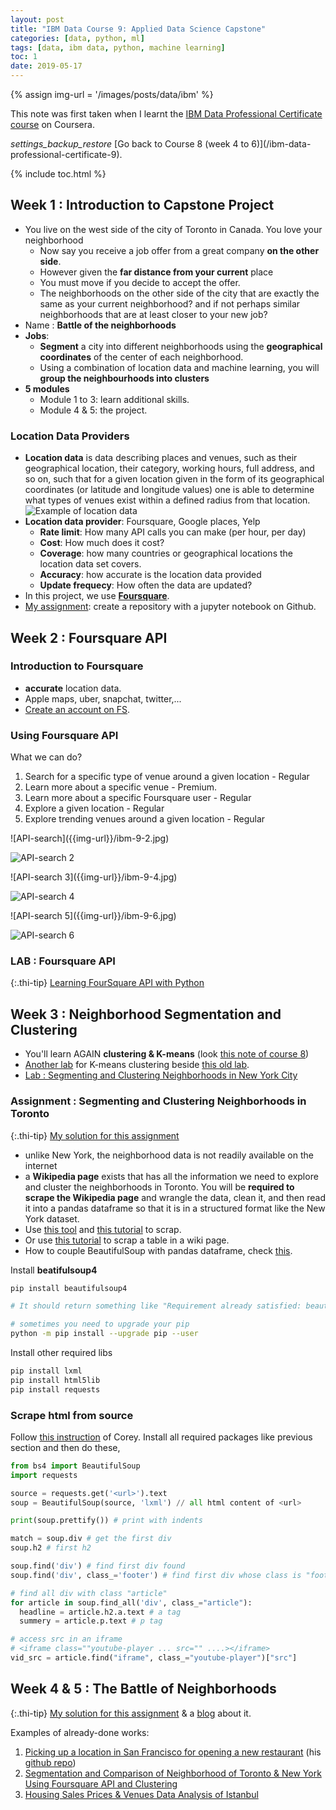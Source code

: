 ```yaml
---
layout: post
title: "IBM Data Course 9: Applied Data Science Capstone"
categories: [data, python, ml]
tags: [data, ibm data, python, machine learning]
toc: 1
date: 2019-05-17
---
```


{% assign img-url = '/images/posts/data/ibm' %}

This note was first taken when I learnt the [IBM Data Professional Certificate course](https://www.coursera.org/specializations/ibm-data-science-professional-certificate) on Coursera.

<div class="see-again">
<i class="material-icons">settings_backup_restore</i>
<span markdown="1">
[Go back to Course 8 (week 4 to 6)](/ibm-data-professional-certificate-9).
</span>
</div>

{% include toc.html %}

## Week 1 : Introduction to Capstone Project

- You live on the west side of the city of Toronto in Canada. You love your neighborhood
  - Now say you receive a job offer from a great company **on the other side**. 
  - However given the **far distance from your current** place 
  - You must move if you decide to accept the offer. 
  - The neighborhoods on the other side of the city that are exactly the same as your current neighborhood? and if not perhaps similar neighborhoods that are at least closer to your new job? 
- Name : **Battle of the neighborhoods**
- **Jobs**:
  - **Segment** a city into different neighborhoods using the **geographical coordinates** of the center of each neighborhood.
  - Using a combination of location data and machine learning, you will **group the neighbourhoods into clusters**
- **5 modules**
  - Module 1 to 3: learn additional skills.
  - Module 4 & 5: the project.

### Location Data Providers

- **Location data** is data describing places and venues, such as their geographical location, their category, working hours, full address, and so on, such that for a given location given in the form of its geographical coordinates (or latitude and longitude values) one is able to determine what types of venues exist within a defined radius from that location.
  ![Example of location data]({{img-url}}/ibm-9-1.jpg)
- **Location data provider**: Foursquare, Google places, Yelp
  - **Rate limit**: How many API calls you can make (per hour, per day)
  - **Cost**: How much does it cost?
  - **Coverage**: how many countries or geographical locations the location data set covers. 
  - **Accuracy**: how accurate is the location data provided
  - **Update frequecy**: How often the data are updated?
- In this project, we use **[Foursquare](https://foursquare.com/)**.
- [My assignment](https://github.com/dinhanhthi/Coursera_Capstone): create a repository with a jupyter notebook on Github.

## Week 2 : Foursquare API

### Introduction to Foursquare

- **accurate** location data.
- Apple maps, uber, snapchat, twitter,...
- [Create an account on FS](https://foursquare.com/developers/).

### Using Foursquare API

What we can do?

1. Search for a specific type of venue around a given location - Regular
2. Learn more about a specific venue - Premium.
3. Learn more about a specific Foursquare user - Regular
4. Explore a given location - Regular
5. Explore trending venues around a given location - Regular

<div class="columns-2" markdown="1">
![API-search]({{img-url}}/ibm-9-2.jpg)

![API-search 2]({{img-url}}/ibm-9-3.jpg)
</div>

<div class="columns-2" markdown="1">
![API-search 3]({{img-url}}/ibm-9-4.jpg)

![API-search 4]({{img-url}}/ibm-9-5.jpg)
</div>

<div class="columns-2" markdown="1">
![API-search 5]({{img-url}}/ibm-9-6.jpg)

![API-search 6]({{img-url}}/ibm-9-7.jpg)
</div>

### LAB : Foursquare API

{:.thi-tip}
[Learning FourSquare API with Python]({{site.url}}{{site.baseurl}}/files/ibm/DP0701EN-2-2-1-Foursquare-API-py-v1.0)

## Week 3 : Neighborhood Segmentation and Clustering

- You'll learn AGAIN **clustering & K-means** (look [this note of course 8]({{site.url}}{{site.baseurl}}/ibm-data-professional-certificate-9#week-4-clustering))
- [Another lab]({{site.url}}{{site.baseurl}}/files/ibm/DP0701EN-3-3-1-Clustering-k-means-py-v1.0) for K-means clustering beside [this old lab]({{site.url}}{{site.baseurl}}/files/ibm/ML0101EN-Clus-K-Means-Customer-Seg-py-v1).
- [Lab : Segmenting and Clustering Neighborhoods in New York City]({{site.url}}{{site.baseurl}}/files/ibm/DP0701EN-3-3-2-Neighborhoods-New-York-py-v1.0)

### Assignment : Segmenting and Clustering Neighborhoods in Toronto

{:.thi-tip}
[My solution for this assignment]({{site.url}}{{site.baseurl}}/files/ibm/Neighborhoods_in_Toronto)

- unlike New York, the neighborhood data is not readily available on the internet
- a **Wikipedia page** exists that has all the information we need to explore and cluster the neighborhoods in Toronto. You will be **required to scrape the Wikipedia page** and wrangle the data, clean it, and then read it into a pandas dataframe so that it is in a structured format like the New York dataset.
- Use [this tool](https://beautiful-soup-4.readthedocs.io/en/latest/) and [this tutorial](https://www.youtube.com/watch?v=ng2o98k983k) to scrap.
- Or use [this tutorial](https://qxf2.com/blog/web-scraping-using-python/) to scrap a table in a wiki page.
- How to couple BeautifulSoup with pandas dataframe, check [this](https://stackoverflow.com/questions/50633050/scrape-tables-into-dataframe-with-beautifulsoup).

Install **beatifulsoup4**

~~~ bash
pip install beautifulsoup4

# It should return something like "Requirement already satisfied: beautifulsoup4 in c:\programdata\anaconda3\lib\site-packages (4.6.0)"

# sometimes you need to upgrade your pip
python -m pip install --upgrade pip --user
~~~

Install other required libs

~~~ bash
pip install lxml
pip install html5lib
pip install requests
~~~

### Scrape html from source

Follow [this instruction](https://www.youtube.com/watch?v=ng2o98k983k) of Corey. Install all required packages like previous section and then do these,

~~~ python
from bs4 import BeautifulSoup
import requests

source = requests.get('<url>').text
soup = BeautifulSoup(source, 'lxml') // all html content of <url>

print(soup.prettify()) # print with indents

match = soup.div # get the first div
soup.h2 # first h2

soup.find('div') # find first div found
soup.find('div', class_='footer') # find first div whose class is "footer"

# find all div with class "article"
for article in soup.find_all('div', class_="article"):
  headline = article.h2.a.text # a tag
  summery = article.p.text # p tag

# access src in an iframe
# <iframe class=""youtube-player ... src="" ....></iframe>
vid_src = article.find("iframe", class_="youtube-player")["src"]
~~~

## Week 4 & 5 : The Battle of Neighborhoods

{:.thi-tip}
[My solution for this assignment](https://github.com/dinhanhthi/Coursera_Capstone) & a [blog](https://dinhanhthi.com/setting-up-a-cafe-in-hcmc) about it.

Examples of already-done works:

1. [Picking up a location in San Francisco for opening a new restaurant](https://medium.com/@cxc639/the-battle-of-neighborhoods-1f71b91e3c1e) (his [github repo](https://github.com/chang48/Data-Science-Projects/tree/master/Battle_of_neighborhoods))
2. [Segmentation and Comparison of Neighborhood of Toronto & New York Using Foursquare API and Clustering](https://www.galibhassankhan.com/2019/04/10/segmentation-and-comparison-of-neighborhood-toronto-new-york-using-foursquare-api-and-clustering/)
3. [Housing Sales Prices & Venues Data Analysis of Istanbul](https://www.linkedin.com/pulse/housing-sales-prices-venues-data-analysis-ofistanbul-sercan-y%C4%B1ld%C4%B1z/)





